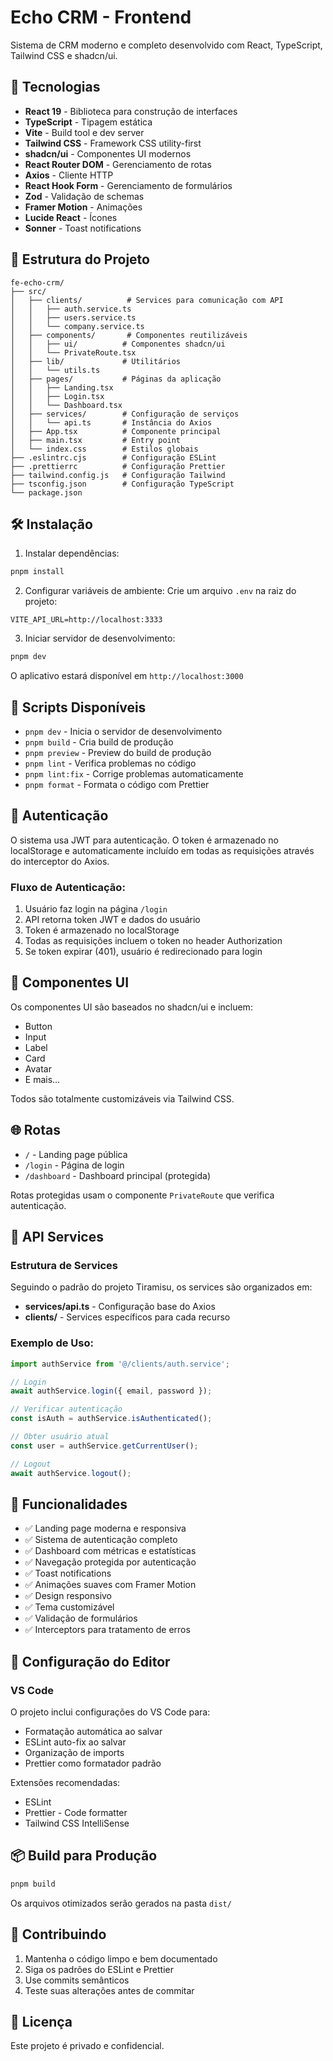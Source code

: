 # Echo CRM - Frontend

Sistema de CRM moderno e completo desenvolvido com React, TypeScript, Tailwind CSS e shadcn/ui.

## 🚀 Tecnologias

- **React 19** - Biblioteca para construção de interfaces
- **TypeScript** - Tipagem estática
- **Vite** - Build tool e dev server
- **Tailwind CSS** - Framework CSS utility-first
- **shadcn/ui** - Componentes UI modernos
- **React Router DOM** - Gerenciamento de rotas
- **Axios** - Cliente HTTP
- **React Hook Form** - Gerenciamento de formulários
- **Zod** - Validação de schemas
- **Framer Motion** - Animações
- **Lucide React** - Ícones
- **Sonner** - Toast notifications

## 📁 Estrutura do Projeto

```
fe-echo-crm/
├── src/
│   ├── clients/          # Services para comunicação com API
│   │   ├── auth.service.ts
│   │   ├── users.service.ts
│   │   └── company.service.ts
│   ├── components/       # Componentes reutilizáveis
│   │   ├── ui/          # Componentes shadcn/ui
│   │   └── PrivateRoute.tsx
│   ├── lib/             # Utilitários
│   │   └── utils.ts
│   ├── pages/           # Páginas da aplicação
│   │   ├── Landing.tsx
│   │   ├── Login.tsx
│   │   └── Dashboard.tsx
│   ├── services/        # Configuração de serviços
│   │   └── api.ts       # Instância do Axios
│   ├── App.tsx          # Componente principal
│   ├── main.tsx         # Entry point
│   └── index.css        # Estilos globais
├── .eslintrc.cjs        # Configuração ESLint
├── .prettierrc          # Configuração Prettier
├── tailwind.config.js   # Configuração Tailwind
├── tsconfig.json        # Configuração TypeScript
└── package.json
```

## 🛠️ Instalação

1. Instalar dependências:
```bash
pnpm install
```

2. Configurar variáveis de ambiente:
Crie um arquivo `.env` na raiz do projeto:
```env
VITE_API_URL=http://localhost:3333
```

3. Iniciar servidor de desenvolvimento:
```bash
pnpm dev
```

O aplicativo estará disponível em `http://localhost:3000`

## 📝 Scripts Disponíveis

- `pnpm dev` - Inicia o servidor de desenvolvimento
- `pnpm build` - Cria build de produção
- `pnpm preview` - Preview do build de produção
- `pnpm lint` - Verifica problemas no código
- `pnpm lint:fix` - Corrige problemas automaticamente
- `pnpm format` - Formata o código com Prettier

## 🔐 Autenticação

O sistema usa JWT para autenticação. O token é armazenado no localStorage e automaticamente incluído em todas as requisições através do interceptor do Axios.

### Fluxo de Autenticação:

1. Usuário faz login na página `/login`
2. API retorna token JWT e dados do usuário
3. Token é armazenado no localStorage
4. Todas as requisições incluem o token no header Authorization
5. Se token expirar (401), usuário é redirecionado para login

## 🎨 Componentes UI

Os componentes UI são baseados no shadcn/ui e incluem:

- Button
- Input
- Label
- Card
- Avatar
- E mais...

Todos são totalmente customizáveis via Tailwind CSS.

## 🌐 Rotas

- `/` - Landing page pública
- `/login` - Página de login
- `/dashboard` - Dashboard principal (protegida)

Rotas protegidas usam o componente `PrivateRoute` que verifica autenticação.

## 📡 API Services

### Estrutura de Services

Seguindo o padrão do projeto Tiramisu, os services são organizados em:

- **services/api.ts** - Configuração base do Axios
- **clients/** - Services específicos para cada recurso

### Exemplo de Uso:

```typescript
import authService from '@/clients/auth.service';

// Login
await authService.login({ email, password });

// Verificar autenticação
const isAuth = authService.isAuthenticated();

// Obter usuário atual
const user = authService.getCurrentUser();

// Logout
await authService.logout();
```

## 🎯 Funcionalidades

- ✅ Landing page moderna e responsiva
- ✅ Sistema de autenticação completo
- ✅ Dashboard com métricas e estatísticas
- ✅ Navegação protegida por autenticação
- ✅ Toast notifications
- ✅ Animações suaves com Framer Motion
- ✅ Design responsivo
- ✅ Tema customizável
- ✅ Validação de formulários
- ✅ Interceptors para tratamento de erros

## 🔧 Configuração do Editor

### VS Code

O projeto inclui configurações do VS Code para:

- Formatação automática ao salvar
- ESLint auto-fix ao salvar
- Organização de imports
- Prettier como formatador padrão

Extensões recomendadas:
- ESLint
- Prettier - Code formatter
- Tailwind CSS IntelliSense

## 📦 Build para Produção

```bash
pnpm build
```

Os arquivos otimizados serão gerados na pasta `dist/`

## 🤝 Contribuindo

1. Mantenha o código limpo e bem documentado
2. Siga os padrões do ESLint e Prettier
3. Use commits semânticos
4. Teste suas alterações antes de commitar

## 📄 Licença

Este projeto é privado e confidencial.
